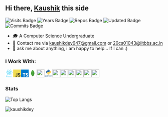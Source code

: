 ## Hi there, [**Kaushik**](https://kaushikdey647.github.io/) this side

![Visits Badge](https://badges.pufler.dev/visits/Kaushikdey647/kaushikdey647)
![Years Badge](https://badges.pufler.dev/years/Kaushikdey647)
![Repos Badge](https://badges.pufler.dev/repos/Kaushikdey647)
![Updated Badge](https://badges.pufler.dev/updated/Kaushikdey647/kaushikdey647)
![Commits Badge](https://badges.pufler.dev/commits/monthly/puf17640)

- 🎓 A Computer Science Undergraduate
- 💼 Contact me via [kaushikdey647@gmail.com](mailto:kaushikdey647@gmail.com) or [20cs01043@iitbbs.ac.in](mailto:20cs01043@iitbbs.ac.in)
- 💬 ask me about anything, i am happy to help... If I can :)

### I Work With:
<img src="https://raw.githubusercontent.com/devicons/devicon/master/icons/react/react-original-wordmark.svg" alt="react" width="25" height="25" /><img src="https://raw.githubusercontent.com/devicons/devicon/master/icons/javascript/javascript-original.svg" alt="javascript" width="25" height="25" /><img src="https://raw.githubusercontent.com/devicons/devicon/master/icons/typescript/typescript-original.svg" alt="typescript" width="25" height="25" /><img src="https://raw.githubusercontent.com/devicons/devicon/master/icons/mongodb/mongodb-original.svg" alt="mongodb" width="25" height="25" /><img src="https://cdn.jsdelivr.net/gh/devicons/devicon/icons/nodejs/nodejs-original.svg" width="25" height="25" /><img src="https://raw.githubusercontent.com/devicons/devicon/master/icons/python/python-original-wordmark.svg" alt="python" width="25" height="25" /><img src="https://cdn.jsdelivr.net/gh/devicons/devicon/icons/tensorflow/tensorflow-original.svg" width="25" height="25" /><img src="https://cdn.jsdelivr.net/gh/devicons/devicon/icons/cplusplus/cplusplus-plain.svg"  width="25" height="25"/><img src="https://cdn.jsdelivr.net/gh/devicons/devicon/icons/c/c-plain.svg" width="25" height="25"  /><img src="https://cdn.jsdelivr.net/gh/devicons/devicon/icons/elixir/elixir-original.svg" width="25" height="25" /><img src="https://cdn.jsdelivr.net/gh/devicons/devicon/icons/phoenix/phoenix-original.svg" width="25" height="25" /><img src="https://cdn.jsdelivr.net/gh/devicons/devicon/icons/arduino/arduino-original-wordmark.svg"  width="25" height="25" />

### Stats

![Top Langs](https://github-readme-stats.vercel.app/api/top-langs/?username=anuraghazra&layout=compact&theme=dark)

<p> <img src="https://github-readme-stats.vercel.app/api?username=Kaushikdey647&show_icons=true&theme=dracula" alt="kaushikdey" /></TD>
